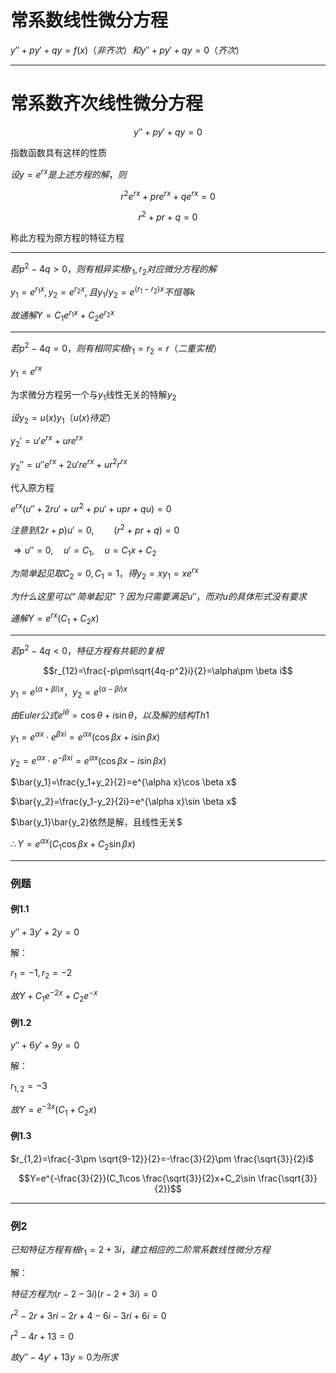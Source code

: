 # 常系数线性微分方程

$y''+py'+qy=f(x)（非齐次）和y''+py'+qy=0（齐次）$

---

# 常系数齐次线性微分方程

$$y''+py'+qy=0$$

指数函数具有这样的性质

$设y=e^{rx}是上述方程的解，则$

$$r^2e^{rx}+pre^{rx}+qe^{rx}=0$$

$$r^2+pr+q=0$$

称此方程为原方程的特征方程

---

$若p^2-4q>0，则有相异实根r_1,r_2 对应微分方程的解$

$y_1=e^{r_1x},y_2=e^{r_2x},且y_1/y_2=e^{(r_1-r_2)x}不恒等k$

$故通解Y=C_1e^{r_1x}+C_2e^{r_2x}$

---

$若p^2-4q=0，则有相同实根r_1=r_2=r（二重实根）$

$y_1=e^{rx}$

为求微分方程另一个与$y_1$线性无关的特解$y_2$

$设y_2=u(x)y_1（u(x)待定）$

$y_2'=u'e^{rx}+ure^{rx}$

$y_2''=u''e^{rx}+2u're^{rx}+ur^2r^{rx}$

代入原方程

$e^{rx}(u''+2ru'+ur^2+pu'+upr+qu)=0$

$注意到(2r+p)u'=0,\qquad(r^2+pr+q)=0$

$\Rightarrow u'' = 0,\quad u'=C_1,\quad u=C_1x+C_2$

$为简单起见取C_2=0, C_1=1，得y_2=xy_1=xe^{rx}$

$为什么这里可以“简单起见”？因为只需要满足u''，而对u的具体形式没有要求$

$通解Y=e^{rx}(C_1+C_2x)$

---

$若p^2-4q<0，特征方程有共轭的复根$

$$r_{12}=\frac{-p\pm\sqrt{4q-p^2}i}{2}=\alpha\pm \beta i$$

$y_1=e^{(\alpha +\beta i)x}，y_2=e^{(\alpha -\beta i)x}$

$由 Euler 公式e^{i\theta}=\cos \theta + i \sin \theta ，以及解的结构Th1$

$y_1=e^{\alpha x}\cdot e^{\beta x i}=e^{\alpha x}(\cos \beta x +i\sin \beta x)$

$y_2=e^{\alpha x}\cdot e^{-\beta x i}=e^{\alpha x}(\cos \beta x -i\sin \beta x)$

$\bar{y_1}=\frac{y_1+y_2}{2}=e^{\alpha x}\cos \beta x$

$\bar{y_2}=\frac{y_1-y_2}{2i}=e^{\alpha x}\sin \beta x$

$\bar{y_1}\bar{y_2}依然是解，且线性无关$

$\therefore Y=e^{\alpha x}(C_1\cos \beta x+C_2\sin \beta x)$

---

### 例题

#### 例1.1

$y'' + 3y' +2y=0$

解：

$r_1=-1,r_2=-2$

$故Y+C_1e^{-2x}+C_2e^{-x}$

#### 例1.2

$y''+6y'+9y=0$

解：

$r_{1,2}=-3$

$故Y=e^{-3x}(C_1+C_2x)$

#### 例1.3

$r_{1,2}=\frac{-3\pm \sqrt{9-12}}{2}=-\frac{3}{2}\pm \frac{\sqrt{3}}{2}i$

$$Y=e^{-\frac{3}{2}}(C_1\cos \frac{\sqrt{3}}{2}x+C_2\sin \frac{\sqrt{3}}{2})$$

---

### 例2

$已知特征方程有根r_1=2+3i，建立相应的二阶常系数线性微分方程$

解：

$特征方程为(r-2-3i)(r-2+3i)=0$

$r^2-2r+3ri-2r+4-6i-3ri+6i=0$

$r^2-4r+13=0$

$故y''-4y'+13y=0为所求$